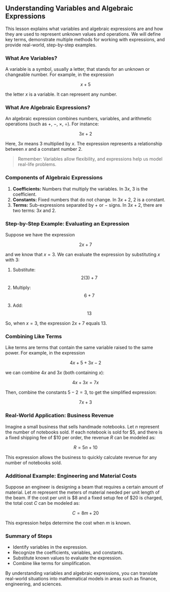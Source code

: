 ## Understanding Variables and Algebraic Expressions

This lesson explains what variables and algebraic expressions are and how they are used to represent unknown values and operations. We will define key terms, demonstrate multiple methods for working with expressions, and provide real-world, step-by-step examples.

### What Are Variables?

A variable is a symbol, usually a letter, that stands for an unknown or changeable number. For example, in the expression

$$
x + 5
$$

the letter $x$ is a variable. It can represent any number.

### What Are Algebraic Expressions?

An algebraic expression combines numbers, variables, and arithmetic operations (such as $+$, $-$, $\times$, $\div$). For instance:

$$
3x + 2
$$

Here, $3x$ means $3$ multiplied by $x$. The expression represents a relationship between $x$ and a constant number 2.

> Remember: Variables allow flexibility, and expressions help us model real-life problems.

### Components of Algebraic Expressions

1. **Coefficients:** Numbers that multiply the variables. In $3x$, $3$ is the coefficient.
2. **Constants:** Fixed numbers that do not change. In $3x + 2$, $2$ is a constant.
3. **Terms:** Sub-expressions separated by $+$ or $-$ signs. In $3x + 2$, there are two terms: $3x$ and $2$.

### Step-by-Step Example: Evaluating an Expression

Suppose we have the expression

$$
2x + 7
$$

and we know that $x = 3$. We can evaluate the expression by substituting $x$ with $3$:

1. Substitute:
   $$
   2(3) + 7
   $$

2. Multiply:
   $$
   6 + 7
   $$

3. Add:
   $$
   13
   $$

So, when $x = 3$, the expression $2x + 7$ equals $13$.

### Combining Like Terms

Like terms are terms that contain the same variable raised to the same power. For example, in the expression

$$
4x + 5 + 3x - 2
$$

we can combine $4x$ and $3x$ (both containing $x$):

$$
4x + 3x = 7x
$$

Then, combine the constants $5 - 2 = 3$, to get the simplified expression:

$$
7x + 3
$$

### Real-World Application: Business Revenue

Imagine a small business that sells handmade notebooks. Let $n$ represent the number of notebooks sold. If each notebook is sold for $5, and there is a fixed shipping fee of $10 per order, the revenue $R$ can be modeled as:

$$
R = 5n + 10
$$

This expression allows the business to quickly calculate revenue for any number of notebooks sold.

### Additional Example: Engineering and Material Costs

Suppose an engineer is designing a beam that requires a certain amount of material. Let $m$ represent the meters of material needed per unit length of the beam. If the cost per unit is $8 and a fixed setup fee of $20 is charged, the total cost $C$ can be modeled as:

$$
C = 8m + 20
$$

This expression helps determine the cost when $m$ is known.

### Summary of Steps

- Identify variables in the expression.
- Recognize the coefficients, variables, and constants.
- Substitute known values to evaluate the expression.
- Combine like terms for simplification.

By understanding variables and algebraic expressions, you can translate real-world situations into mathematical models in areas such as finance, engineering, and sciences.
